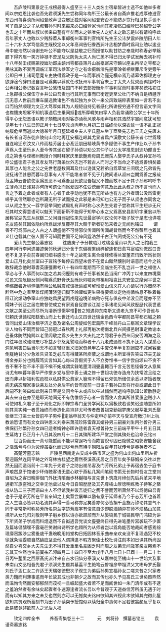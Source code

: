 <!-- { "loadSidebar": true } -->
　　吾庐陵科第景定壬戌榜最得人盛至三十三人类名士宿辈皆进士选不如他举多者间以宗姓恩比袭也吾先君须溪先生尝称同年梅所王公最长者自斋庐推老成厚徳逰官东西州每喜谈所闻绍登政声世变屡迁独对客问绍登安否不絶防乡饮行相见执手谈不可了自是公之子从叔若孙时时来每来必曰绍登家也闻其死凄然曰绍登巳矣绍登公字也去之十年而从叔以状来曰塟有年矣而未之铭唯先人之好未之敢忘是以有请呜呼此吾年家丈人也敢以少贱辞葢从事郎衡州军事判官梅所先生王公讳梦震庐陵朋田人年二十六补太学笃信斋生既校定以父年髙谒告归餋西涧叶丞相梦鼎时爲司业勉以逺业毋中废浩然以诗谢去叶公不能夺以是益敬之归而授馆以助甘防之奉歳时称寿必举觞膝下得齐眉一笑万钟禄不啻足及父防免太夫人尚亡恙不得已归太学试发解去初补时十八年矣壬戌赐第授廸功郎主贑州雩都县簿丹山翁枢宻来守贑以座主再举之雩都之民咏其政不衰再调临江军司法叅军史守之有命摄新淦先是宰淦者相继罪斥专吏旁午公即日书上诸司愿寛专吏使得爲政于是一年而事辨治庭无横卒焉乃请幕佐郡理史守欲辟淦令辞曰淦自是可爲矣以荐就任改抚州军事判官未上丁太夫人忧癸酉谒铨时叶公再相公奏记数百言叶公感悟及国门不拜去部授衡州军事判官而时事非矣徳祐初江上急郡檄公保伍守乡井公曰吾责也行其所无事而已衡迓吏至公杜门不纳自是栖遯浮沉无意人世前后亷车屡选教诸色不肯起独为乡饮一来公风致端粹表里如一言若不出口而怡然顺理为文正大笃厚如其为人规矩自持见者感化所讲授穷通不但言语文字间也襟懐夷坦畧不知机事遇后生乗间抵或所厚輙笑曰寜人负我常诵欧公学三十年所得平心无怨恶语以教子頽檐风雨对客亦诵秋风歌与雨声相和其浩然宇宙间意犹可想见年七十八生已夘正月十七日卒元贞丙申九月初二日临终命以深衣敛一语不乱正冠纳履危坐而逝以大徳某年月日塟延福乡夫人李氏墓左坐丁靣癸先志也王氏之先唐末有长者自河东徙庐陵何山金地再迁安福连岭其尤显者爲卢溪敷文公繇长者七世爲臻自连岭迁东汶又八传而桂芳居士必髙迁朋田精岐黄书多隠徳不事生产作业以子孙书声爲人生至乐乡人至今传其坐右留子孙语以劝公其仲子以公太学推恩封迪功郎当壬戌之第也与侄郴州教授介同时拜家庆里歆艶焉母周氏赠孺人娶李氏子从叔孙宜孙呜呼公盛徳君子也其孝友笃行萧条世外志岂不若古人而时之不当命之不适爲善惧矣葢其厚也人能言之公之先世老屋数间耳及仕以逊其兄若弟自爲草堂三间居之兄弟皆先没抚诸侄甚恩而暮年忍事有人所不能堪者曽不见于几微间语从叔曰岂期爲善之报哉范孟博云吾欲使汝爲恶恶不可爲吾且死欲见吾祖父不愧而敢不足于其子孙邪呜呼书生薄命况日浅耳亦何所可遗让而爲爱固不任受徳而何意及此此从叔之所不言也而人言之予着之此者或者有人心者于此乎动也犹不爲无所益也有方之外者谓公没爲雷吏嗟乎其信然耶亦岂所藏无所于试而报之此邪是未可知也公无子而子从叔也亦同舍之以从叔之生父一荐字裒举同姓试周礼有声时称心水先生先君子尝称其平生短歩无尺枉其时文得意语可以魁天下而靳靳不能得于知举心水之父爲髙安县尉玠字亷翁以所居称官湖先生从叔繇二父间自弱冠徃来先世最宻学问议论何不极子故于是志也详噫先友逺矣其因依隐约所爲跋渉反覆存其大槩于斯者窃恐来者之无闻也铭曰
　　谓善不可爲邪古之人古之人谓盛徳不可恃邪仅传闻所传闻胡昔然而今不然葢居也着其义仕也载其仁彼人固不可知而世固不足伸风霆浩然千古正气罔或死公公有不死
　　爱山先生頼公墓志铭
　　徃歳庚子予分教临汀过瑞金爱山以先人之旧馆我三四年间行李问遗接迹癸邜秋满归分舍于东偏穉累纷碎留连旬日愈笃宻临别慨然曰吾老不复见子矣前春闽归细书感念十年之故死生离合缕缕倐得兰室董君讯致所爲状则爱山正月化矣兰室曰子冝铭予每停云西望未尝不在爱山黯然懐别时语意而悲今之铭敢辞哉念他时尊耆英康彊夀考八十有四年耄期而不变临生死不乱岂非一世之福徳人寜必与于人事而何以加之若其阅歴则有难于任事者矣邑当闽广冲丙丁以来度四境糜烂邑又燬危疑反侧间鞠爲荒野膏沃瓦砾灰烬嘘炎帯褊用裕岂比夫安坐之麾诃平世之伸缩哉尝近境悖搆有萌公私駴震咸谓抚谕或可解惟爱山信义在人心请以行亦慨然不辞然中危之羣至雉堞间薄晓望归舆下岭讙如更生果得要领以定他拊循帖息不胜着每阻讧讹煽动争窜山谷独屹爲民望丙戌冦迫境弟病殆守死与俱夜中弟没旦而冦亦不至孀妹子弱迁之居左教督使成立有家焉自促膝谈江湖旧事诸老见闻风致歴歴代衰世逺文献之美至公而尽所为凄断憬憬寜惟昔之知遇抑东南斯文遗老九亰不可作吾谁与归頼氏世赣松阳繇爱山而上七世迁均山又四世迁瑞金邑西今寜都防昌雩都石城之頼皆同出爱山讳汝楫字济之蚤及诸名公周旋如包宏斋陈千峰翁丹山三枢宻文章理学议论人物各不同而皆知己弱冠以春秋两上礼部再魁次榜南北兵兴间摄邑尉事定教谕本邑蚤休防然掩闗以老里闾敬之爲乡先生乡大夫礼之为隠君子东西州问安否湖海之及门徃年邑政谘诹忠尽补益乡邻怒竞譬晓而释者十八九老成通练不执不迂为人谋悉心洞见利害曰后当尔无不如言轻财重义旧家赀邑甲乙中废仅半半复割詶应不减闻客至倒屣絶甘分少急难告贷虽乏必应有得藏某所庾蔽之或谓地主所宜得告笑曰匹夫无故得金亦非分也践履笃实言如其心每曰吾假贷于人不立劵惟书一信字尝自颂曰不贪不吝不奢不俭不丰不啬不嗔不妬咸谓实録笔墨清润亹亹輙百千言无苦思怪僻文从意属诗尤有味暮年善华严作堂乡党与里中善士诵之修十世祖功徳寺造舟为扶常渡且给之田而非以祈福利佐邑校以私财供公费家人簮珥不得留已邜饥所储仅余悉以济饿者既病无病态理家事诀亲友处分身后丰约皆有度前一日语子若孙曰吾将行矣或谓此日于后嗣不利笑曰如此则来日至是又问今午未或应以午过翛然而逝呜呼孰知公萧散静定其去来自在亦至是耶天地间无不有伪惟信于心者一言而使人舍其所甚爱虽盗贼小人可使如礼义君子至于观化之际即襌宗専门圣贤学问犹以爲极致若谈笑迟速随意所如则其真实纯一者贯始终而参造化矣岂非尤可传者哉曽祖克勤祖梦庚父起莘妣刘氏娶张继王汀进士女皆前卒子男仲定翁申翁天与仲定申亦前卒天与受宣府檄汀州上杭教谕愿谨而有文女四钟思义刘泰来萧茂珍陈雷霖其婿孙男三嗣豪刘生丙孙曽孙男三佛保衍孙繁孙孙女四已适者婿钟必晖许适者袁天禄曽孙女三前端平甲午十月五日其生延祐丁巳正月十八日其没四月十二日其殡所建华严堂之侧其殡处也治命云铭曰
　　世百伪而无一真兮能蹔而不能以常逞巧令而欺言貎兮固已隐微之昭彰安能舍我之浩浩兮与尔为荧煌虽委化而归尽兮尚有待乎朝阳后百年其犹传兮是英英者不亡
　　髙楚芳墓志铭
　　庐陵邑西南走古安成中路市区之盛为何山出何山里所左折萦迥豁然连冈平畴之外穹林古桂望之欝然泰溪髙氏居之且百年矣予繇姻亲交徃以世然无因而造诣前十二年免于先君子之防出谢吊客及门芳所兄弟止予再宿去坐于庭书声琅然息于馆诸少环侍聴客语无童心欵于燕私几案间笔砚书策无长物时吾友芷堂刘自昭为之客日晚徘徊门外抚清隂而歩林樾相与言先世卜筑歳月缔创先后兵革来平地通衢军旅盗猾之交幸无他虞以及今日自昭歴歴及其先尊橘山厚徳明练教子待客之槩指从防二三子而语曰主人不但馆我并饭吾徒归之费不訾而芳所萧然不以爲徳曰吾青也予于是识芳所在平昔亲知之上矣葢尝屡举以励有意于延师者乃今于志芳所也首着之人生岂必皆以功名流其声得一善可称亦足矣善亦何必皆捐千金施万钟论其意气不同于寻常斯可称矣芳所名崇兰字楚芳眉宇有俊意自少即脱洒頴异在师不烦橘山加意择所从女兄归刘敬则甲子魁乡荐以诗亦欲颉颃而升从晏镐民于城镐民専门鸿硕为讲下所贤弟子学成而科熄退然不自衒遇吾党谈文亹亹终日得先进笔墨传冩袭玩不少置及篇咏倡醻嘿不露毫芒笑谢曰诗所学也頋所为从师者岂以爲角能否地哉闻者感焉综理靡宻跋渉尘雾蚤歳干蛊晼晚用裕堂构日拓园林音乐曲奉亲欢亲没不复理遇犯不校徐就条理委顺自然醻应坌至他人谓排遣不暇方聚佳士校杜诗注刻本如日课其所尚固然自少喜交乡大夫先生无不得其爱重里名辈困乏时而周之友弟无间歳寒亲友睠焉不忘其天性然也生前寳祐乙夘四月二十四日卒至大戊申八月七日卜巳酉十一月二十七日丙午塟里之西原髙氏派汴来自吉水归仙分泰溪又从嘉林徙至橘山十一世始大及事朱南山文丞相吾先君子须溪先生题其墓葢平生絶笔云曽祖彦举祖洪父文彬母罗氏娶刘氏子孟仁女二许适王天瑞张徳懋次子观生为弟后孙男宜福孙女二嗟夫昔之兴家者类力囏而利薄事逺而年长故其成也非朝夕之故而其传也亦久予见髙氏三世矣煦煦然而温恂恂然而安郁郁然而茂视一旦崛起盛大者若不足而阅世如一朱门清华或有不逮之羞泊然者有余味矣起骤者仆速源逺者流长吾以今昔观于天道益信芳所虽无遇于时而有以知其方来之未艾也然则亦可以无憾矣夫铭曰欲知其兴视此木欲知其完徴此屋欲知其贤观所蓄刻书为田子孙读粲予授馆似以续归全中夀何不足若彼翕赩反乎复以此易彼竟非欲前人之光后人福



　　钦定四库全书
　　养吾斋集卷三十二　　　元　刘将孙　撰墓志铭三
　　袁谨斋墓志铭
